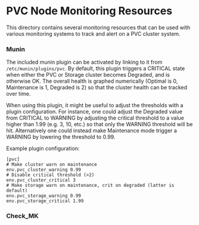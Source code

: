 # PVC Node Monitoring Resources

This directory contains several monitoring resources that can be used with various monitoring systems to track and alert on a PVC cluster system.

### Munin

The included munin plugin can be activated by linking to it from `/etc/munin/plugins/pvc`. By default, this plugin triggers a CRITICAL state when either the PVC or Storage cluster becomes Degraded, and is otherwise OK. The overall health is graphed numerically (Optimal is 0, Maintenance is 1, Degraded is 2) so that the cluster health can be tracked over time.

When using this plugin, it might be useful to adjust the thresholds with a plugin configuration. For instance, one could adjust the Degraded value from CRITICAL to WARNING by adjusting the critical threshold to a value higher than 1.99 (e.g. 3, 10, etc.) so that only the WARNING threshold will be hit. Alternatively one could instead make Maintenance mode trigger a WARNING by lowering the threshold to 0.99.

Example plugin configuration:

```
[pvc]
# Make cluster warn on maintenance
env.pvc_cluster_warning 0.99
# Disable critical threshold (>2)
env.pvc_cluster_critical 3
# Make storage warn on maintenance, crit on degraded (latter is default)
env.pvc_storage_warning 0.99
env.pvc_storage_critical 1.99
```

### Check_MK
